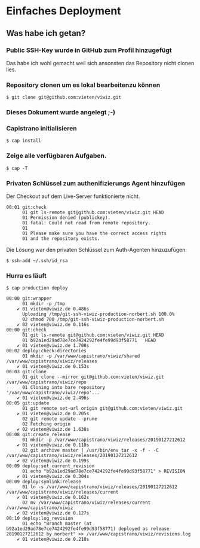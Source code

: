 # Einfaches Deployment

## Was habe ich getan?

### Public SSH-Key wurde in GitHub zum Profil hinzugefügt
Das habe ich wohl gemacht weil sich ansonsten das Repository
nicht clonen lies.

### Repository clonen um es lokal bearbeitenzu können

```
$ git clone git@github.com:vieten/viwiz.git
```

### Dieses Dokument wurde angelegt ;-)

### Capistrano initialisieren

```
$ cap install
```

### Zeige alle verfügbaren Aufgaben.

```
$ cap -T
```

### Privaten Schlüssel zum authenifizierungs Agent hinzufügen

Der Checkout auf dem Live-Server funktionierte nicht.

```
00:01 git:check
      01 git ls-remote git@github.com:vieten/viwiz.git HEAD
      01 Permission denied (publickey).
      01 fatal: Could not read from remote repository.
      01
      01 Please make sure you have the correct access rights
      01 and the repository exists.
```

Die Lösung war den privaten Schlüssel zum Auth-Agenten hinzuzufügen:

```
$ ssh-add ~/.ssh/id_rsa
```

### Hurra es läuft

```
$ cap production deploy
```

```
00:00 git:wrapper
      01 mkdir -p /tmp
    ✔ 01 vieten@viwiz.de 0.486s
      Uploading /tmp/git-ssh-viwiz-production-norbert.sh 100.0%
      02 chmod 700 /tmp/git-ssh-viwiz-production-norbert.sh
    ✔ 02 vieten@viwiz.de 0.116s
00:00 git:check
      01 git ls-remote git@github.com:vieten/viwiz.git HEAD
      01 b92a1ed29ad78e7ce7424292fe4fe99d93f58771	HEAD
    ✔ 01 vieten@viwiz.de 1.708s
00:02 deploy:check:directories
      01 mkdir -p /var/www/capistrano/viwiz/shared /var/www/capistrano/viwiz/releases
    ✔ 01 vieten@viwiz.de 0.153s
00:03 git:clone
      01 git clone --mirror git@github.com:vieten/viwiz.git /var/www/capistrano/viwiz/repo
      01 Cloning into bare repository '/var/www/capistrano/viwiz/repo'...
    ✔ 01 vieten@viwiz.de 2.496s
00:05 git:update
      01 git remote set-url origin git@github.com:vieten/viwiz.git
    ✔ 01 vieten@viwiz.de 0.205s
      02 git remote update --prune
      02 Fetching origin
    ✔ 02 vieten@viwiz.de 1.638s
00:08 git:create_release
      01 mkdir -p /var/www/capistrano/viwiz/releases/20190127212612
    ✔ 01 vieten@viwiz.de 0.110s
      02 git archive master | /usr/bin/env tar -x -f - -C /var/www/capistrano/viwiz/releases/20190127212612
    ✔ 02 vieten@viwiz.de 0.199s
00:09 deploy:set_current_revision
      01 echo "b92a1ed29ad78e7ce7424292fe4fe99d93f58771" > REVISION
    ✔ 01 vieten@viwiz.de 0.304s
00:09 deploy:symlink:release
      01 ln -s /var/www/capistrano/viwiz/releases/20190127212612 /var/www/capistrano/viwiz/releases/current
    ✔ 01 vieten@viwiz.de 0.162s
      02 mv /var/www/capistrano/viwiz/releases/current /var/www/capistrano/viwiz
    ✔ 02 vieten@viwiz.de 0.127s
00:10 deploy:log_revision
      01 echo "Branch master (at b92a1ed29ad78e7ce7424292fe4fe99d93f58771) deployed as release 20190127212612 by norbert" >> /var/www/capistrano/viwiz/revisions.log
    ✔ 01 vieten@viwiz.de 0.210s
```

